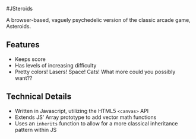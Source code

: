 #JSteroids

A browser-based, vaguely psychedelic version of the classic arcade game, Asteroids.

## Features
- Keeps score
- Has levels of increasing difficulty
- Pretty colors! Lasers! Space! Cats! What more could you possibly want??

## Technical Details
- Written in Javascript, utilizing the HTML5 `<canvas>` API
- Extends JS' Array prototype to add vector math functions
- Uses an `inherits` function to allow for a more classical inheritance pattern within JS
